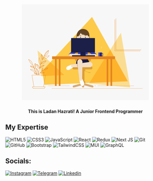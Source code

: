 
<div align='center'>
    <h1>
    <img src="./developer.gif" alt="ladan-hazrati-web" width="400px" />
  </h1>
  <h4>This is Ladan Hazrati! A Junior Frontend Programmer</h4>
</div>
 
##  My Expertise 

![HTML5](https://img.shields.io/badge/html5-%23E34F26.svg?style=for-the-badge&logo=html5&logoColor=white) 
![CSS3](https://img.shields.io/badge/css3-%231572B6.svg?style=for-the-badge&logo=css3&logoColor=white) 
![JavaScript](https://img.shields.io/badge/javascript-%23323330.svg?style=for-the-badge&logo=javascript&logoColor=%23F7DF1E) 
![React](https://img.shields.io/badge/react-%2320232a.svg?style=for-the-badge&logo=react&logoColor=%2361DAFB) 
![Redux](https://img.shields.io/badge/redux-%23593d88.svg?style=for-the-badge&logo=redux&logoColor=white) 
![Next JS](https://img.shields.io/badge/Next-black?style=for-the-badge&logo=next.js&logoColor=white) 
![Git](https://img.shields.io/badge/git-%23F05033.svg?style=for-the-badge&logo=git&logoColor=white) 
![GitHub](https://img.shields.io/badge/github-%23121011.svg?style=for-the-badge&logo=github&logoColor=white) 
![Bootstrap](https://img.shields.io/badge/bootstrap-%238511FA.svg?style=for-the-badge&logo=bootstrap&logoColor=white) 
![TailwindCSS](https://img.shields.io/badge/tailwindcss-%2338B2AC.svg?style=for-the-badge&logo=tailwind-css&logoColor=white) 
![MUI](https://img.shields.io/badge/MUI-%230081CB.svg?style=for-the-badge&logo=mui&logoColor=white) 
![GraphQL](https://img.shields.io/badge/-GraphQL-E10098?style=for-the-badge&logo=graphql&logoColor=white)


## Socials:

[![Instagram](https://img.shields.io/badge/Instagram-%23E4405F.svg?style=for-the-badge&logo=Instagram&logoColor=white)](https://instagram.com/ladan_hazrati_web)
[![Telegram](https://img.shields.io/badge/Telegram-2CA5E0?style=for-the-badge&logo=telegram&logoColor=white)](https://t.me/ladanhl)
[![Linkedin](https://img.shields.io/badge/Linkedin-2CA5E0?style=for-the-badge&logo=linkedin&logoColor=white)](https://ir.linkedin.com/in/ladan-hazrati-web)
